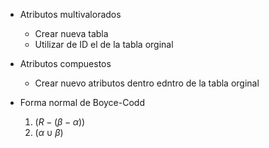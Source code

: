 - Atributos multivalorados
	- Crear nueva tabla
	- Utilizar de ID el de la tabla orginal
- Atributos compuestos
	- Crear nuevo atributos dentro edntro de la tabla orginal

- Forma normal de Boyce-Codd
	1) $(R-(\beta-\alpha))$
	2) $(\alpha\cup\beta)$